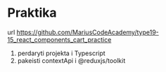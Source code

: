 # Praktika

url https://github.com/MariusCodeAcademy/type19-15_react_components_cart_practice

1. perdaryti projekta i Typescript
2. pakeisti contextApi i @reduxjs/toolkit
